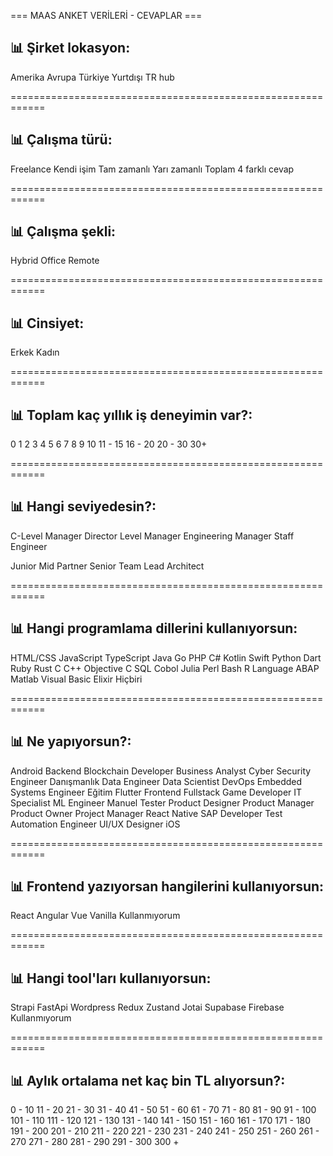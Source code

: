 === MAAS ANKET VERİLERİ - CEVAPLAR ===

📊 Şirket lokasyon:
--------------------------------------------------
Amerika
Avrupa
Türkiye
Yurtdışı TR hub

============================================================

📊 Çalışma türü:
--------------------------------------------------
Freelance
Kendi işim
Tam zamanlı
Yarı zamanlı
Toplam 4 farklı cevap

============================================================

📊 Çalışma şekli:
--------------------------------------------------
Hybrid
Office
Remote

============================================================

📊 Cinsiyet:
--------------------------------------------------
Erkek
Kadın

============================================================

📊 Toplam kaç yıllık iş deneyimin var?:
--------------------------------------------------
0
1
2
3
4
5
6
7
8
9
10
11 - 15
16 - 20
20 - 30
30+

============================================================

📊 Hangi seviyedesin?:
--------------------------------------------------
C-Level Manager
Director Level Manager
Engineering Manager
Staff Engineer

Junior
Mid
Partner
Senior
Team Lead
Architect

============================================================

📊 Hangi programlama dillerini kullanıyorsun:
--------------------------------------------------
HTML/CSS
JavaScript
TypeScript
Java
Go
PHP
C#
Kotlin
Swift
Python
Dart
Ruby
Rust
C
C++
Objective C
SQL
Cobol
Julia
Perl
Bash
R Language
ABAP
Matlab
Visual Basic
Elixir
Hiçbiri

============================================================

📊 Ne yapıyorsun?:
--------------------------------------------------
Android
Backend
Blockchain Developer
Business Analyst
Cyber Security Engineer
Danışmanlık
Data Engineer
Data Scientist
DevOps
Embedded Systems Engineer
Eğitim
Flutter
Frontend
Fullstack
Game Developer
IT Specialist
ML Engineer
Manuel Tester
Product Designer
Product Manager
Product Owner
Project Manager
React Native
SAP Developer
Test Automation Engineer
UI/UX Designer
iOS

============================================================

📊 Frontend yazıyorsan hangilerini kullanıyorsun:
--------------------------------------------------
React
Angular
Vue
Vanilla
Kullanmıyorum

============================================================

📊 Hangi tool'ları kullanıyorsun:
--------------------------------------------------
Strapi
FastApi
Wordpress
Redux
Zustand
Jotai
Supabase
Firebase
Kullanmıyorum

============================================================

📊 Aylık ortalama net kaç bin TL alıyorsun?:
--------------------------------------------------
0 - 10
11 - 20
21 - 30
31 - 40
41 - 50
51 - 60
61 - 70
71 - 80
81 - 90
91 - 100
101 - 110
111 - 120
121 - 130
131 - 140
141 - 150
151 - 160
161 - 170
171 - 180
191 - 200
201 - 210
211 - 220
221 - 230
231 - 240
241 - 250
251 - 260
261 - 270
271 - 280
281 - 290
291 - 300
300 +